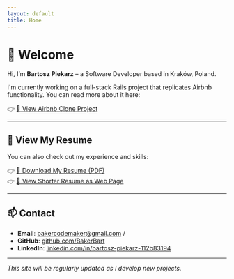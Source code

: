 ```yaml
---
layout: default
title: Home
---
```


# 👋 Welcome

Hi, I’m **Bartosz Piekarz** – a Software Developer based in Kraków, Poland.

I'm currently working on a full-stack Rails project that replicates Airbnb functionality. You can read more about it here:

👉 [🚀 View Airbnb Clone Project](./airbnb-clone.html)

---

## 📄 View My Resume

You can also check out my experience and skills:

👉 [📄 Download My Resume (PDF)](./assets/Resume-Bartosz-Piekarz.pdf)  
👉 [🔗 View Shorter Resume as Web Page](./cv.html)

---

## 📫 Contact

- **Email**: bakercodemaker@gmail.com /
- **GitHub**: [github.com/BakerBart](https://github.com/BakerBart)  
- **LinkedIn**: [linkedin.com/in/bartosz-piekarz-112b83194](https://linkedin.com/in/bartosz-piekarz-112b83194)

---

_This site will be regularly updated as I develop new projects._
